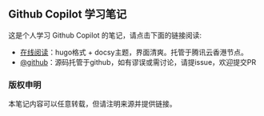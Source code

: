 ## Github Copilot 学习笔记

这是个人学习 Github Copilot 的笔记，请点击下面的链接阅读:

- [在线阅读](https://skyao.io/learning-github-copilot/)：hugo格式 + docsy主题，界面清爽。托管于腾讯云香港节点。
- [@github](https://github.com/skyao/learning-github-copilot/)：源码托管于github，如有谬误或需讨论，请提issue，欢迎提交PR

### 版权申明

本笔记内容可以任意转载，但请注明来源并提供链接。

